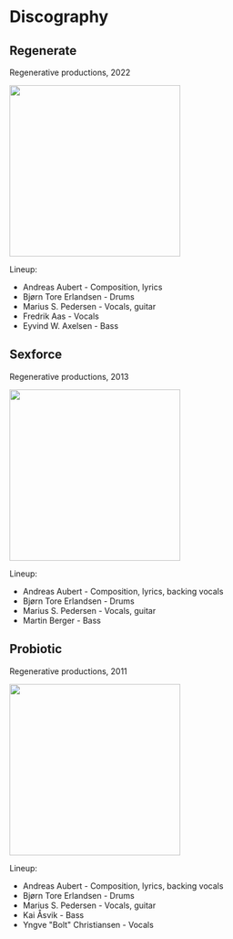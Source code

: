 # Discography

## Regenerate

Regenerative productions, 2022

<a href="/images/releases/regenerate-small.jpg" target="_blank">
    <img src="/images/releases/regenerate-small.jpg" width="300" />
</a>

Lineup:
* Andreas Aubert - Composition, lyrics
* Bjørn Tore Erlandsen - Drums
* Marius S. Pedersen - Vocals, guitar
* Fredrik Aas - Vocals
* Eyvind W. Axelsen - Bass

## Sexforce

Regenerative productions, 2013

<a href="/images/releases/sexforce.jpg" target="_blank">
    <img src="/images/releases/sexforce.jpg" width="300" />
</a>

Lineup:
* Andreas Aubert - Composition, lyrics, backing vocals
* Bjørn Tore Erlandsen - Drums
* Marius S. Pedersen - Vocals, guitar
* Martin Berger - Bass

## Probiotic

Regenerative productions, 2011

<a href="/images/releases/probiotic.jpg" target="_blank">
    <img src="/images/releases/probiotic.jpg" width="300" />
</a>

Lineup:
* Andreas Aubert - Composition, lyrics, backing vocals
* Bjørn Tore Erlandsen - Drums
* Marius S. Pedersen - Vocals, guitar
* Kai Åsvik - Bass
* Yngve "Bolt" Christiansen - Vocals